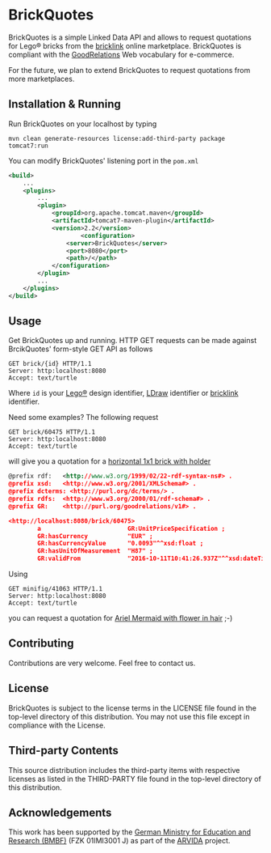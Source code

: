 # BrickQuotes
BrickQuotes is a simple Linked Data API and allows to request quotations for Lego® bricks from the [bricklink](http://www.bricklink.com) online marketplace.
BrickQuotes is compliant with the [GoodRelations](http://www.heppnetz.de/projects/goodrelations/) Web vocabulary for e-commerce.

For the future, we plan to extend BrickQuotes to request quotations from more marketplaces.

## Installation & Running
Run BrickQuotes on your localhost by typing
```
mvn clean generate-resources license:add-third-party package tomcat7:run
```

You can modify BrickQuotes' listening port in the `pom.xml`
```xml
<build>
	...
	<plugins>
		...
		<plugin>
			<groupId>org.apache.tomcat.maven</groupId>
			<artifactId>tomcat7-maven-plugin</artifactId>
			<version>2.2</version>  	
            		<configuration>
				<server>BrickQuotes</server>
				<port>8080</port>
				<path>/</path>
			</configuration>
		</plugin>
		...
	</plugins>
</build>
```

## Usage
Get BrickQuotes up and running. HTTP GET requests can be made against BrcikQuotes' form-style GET API as follows
```
GET brick/{id} HTTP/1.1
Server: http:localhost:8080
Accept: text/turtle
```
Where `id` is your [Lego®](http://www.lego.com/) design identifier, [LDraw](http://www.ldraw.org/) identifier or [bricklink](http://bricklink.com/) identifier.

Need some examples? The following request 
```
GET brick/60475 HTTP/1.1
Server: http:localhost:8080
Accept: text/turtle
```
will give you a quotation for a [horizontal 1x1 brick with holder](https://sh-s7-live-s.legocdn.com/is/image/LEGOPCS/4533763_s1?$PABspin$)
```rdf
@prefix rdf:   <http://www.w3.org/1999/02/22-rdf-syntax-ns#> .
@prefix xsd:   <http://www.w3.org/2001/XMLSchema#> .
@prefix dcterms: <http://purl.org/dc/terms/> .
@prefix rdfs:  <http://www.w3.org/2000/01/rdf-schema#> .
@prefix GR:    <http://purl.org/goodrelations/v1#> .

<http://localhost:8080/brick/60475>
        a                        GR:UnitPriceSpecification ;
        GR:hasCurrency           "EUR" ;
        GR:hasCurrencyValue      "0.0093"^^xsd:float ;
        GR:hasUnitOfMeasurement  "H87" ;
        GR:validFrom             "2016-10-11T10:41:26.937Z"^^xsd:dateTime .
```

Using
```
GET minifig/41063 HTTP/1.1
Server: http:localhost:8080
Accept: text/turtle
```
you can request a quotation for [Ariel Mermaid with flower in hair](http://img.bricklink.com/ItemImage/MN/0/dp014.png) ;-) 
 

## Contributing
Contributions are very welcome. Feel free to contact us.

## License
BrickQuotes is subject to the license terms in the LICENSE file found in the top-level directory of this distribution.
You may not use this file except in compliance with the License.

## Third-party Contents
This source distribution includes the third-party items with respective licenses as listed in the THIRD-PARTY file found in the top-level directory of this distribution.

## Acknowledgements
This work has been supported by the [German Ministry for Education and Research (BMBF)](http://www.bmbf.de/en/index.html) (FZK 01IMI3001 J) as part of the [ARVIDA](http://www.arvida.de/) project.
